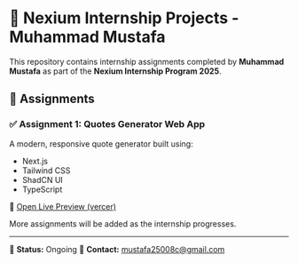 # 🚀 Nexium Internship Projects - Muhammad Mustafa

This repository contains internship assignments completed by **Muhammad Mustafa** as part of the **Nexium Internship Program 2025**.

## 📁 Assignments

### ✅ Assignment 1: Quotes Generator Web App  
A modern, responsive quote generator built using:
- Next.js
- Tailwind CSS
- ShadCN UI
- TypeScript

🔗 [Open Live Preview (vercer)](https://quotes-generator-wine-gamma.vercel.app/)

More assignments will be added as the internship progresses.

---

📅 **Status:** Ongoing
📧 **Contact:** mustafa25008c@gmail.com  